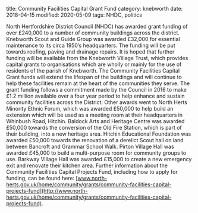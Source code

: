 title: Community Facilities Capital Grant Fund
category: knebworth
date: 2018-04-15
modified: 2020-05-09
tags: NHDC, politics

North Hertfordshire District Council (NHDC) has awarded grant funding of over &pound;240,000 to a number of community buildings across the district.
Knebworth Scout and Guide Group was awarded &pound;32,000 for essential maintenance to its circa 1950’s headquarters. The funding will be put towards roofing, paving and drainage repairs. It is hoped that further funding will be available from the Knebworth Village Trust, which provides capital grants to organisations which are wholly or mainly for the use of residents of the parish of Knebworth.
The Community Facilities Capital Grant funds will extend the lifespan of the buildings and will continue to help these facilities remain at the heart of the communities they serve.
The grant funding follows a commitment made by the Council in 2016 to make &pound;1.2 million available over a four year period to help enhance and sustain community facilities across the District.
Other awards went to North Herts Minority Ethnic Forum, which was awarded &pound;50,000 to help build an extension which will be used as a meeting room at their headquarters in Whinbush Road, Hitchin.
Baldock Arts and Heritage Centre was awarded &pound;50,000 towards the conversion of the Old Fire Station, which is part of their building, into a new heritage area.
Hitchin Educational Foundation was awarded &pound;50,000 towards the renovation of a derelict Scout hall on land between Bancroft and Grammar School Walk.
Pirton Village Hall was awarded &pound;45,000 to build a multi-purpose room for community groups to use.
Barkway Village Hall was awarded &pound;15,000 to create a new emergency exit and renovate their kitchen area.
Further information about the Community Facilities Capital Projects Fund, including how to apply for funding, can be found here: [www.north-herts.gov.uk/home/community/grants/community-facilities-capital-projects-fund](http://www.north-herts.gov.uk/home/community/grants/community-facilities-capital-projects-fund).
